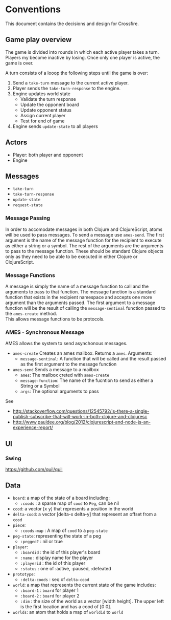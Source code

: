# Conventions

This document contains the decisions and design for Crossfire.

## Game play overview
The game is divided into rounds in which each active player takes a turn.  Players my become inactive by losing.
Once only one player is active, the game is over.

A turn consists of a looop the following steps until the game is over:

1. Send a `take-turn` message to the current active player.
2. Player sends the `take-turn-response` to the engine.
3. Engine updates world state
    * Validate the turn response
    * Update the opponent board
    * Update opponent status
    * Assign current player
    * Test for end of game
4. Engine sends `update-state` to all players

## Actors

* Player: both player and opponent
* Engine

## Messages

* `take-turn`
* `take-turn-response`
* `update-state`
* `request-state`

### Message Passing

In order to accomodate messages in both Clojure and ClojureScript, atoms will be used to pass messages.  To send a message
use `ames-send`.  The first argument is the name of the message function for the recipient to execute as either a string or a symbol.
The rest of the arguments are the arguments to pass to the message function.  These should be standard Clojure objects only as
they need to be able to be executed in either Clojure or ClojureScript.

### Message Functions

A message is simply the name of a message function to call and the arguments to pass to that function.  The message function
is a standard function that exists in the recipient namespace and accepts one more argument than the arguments passed.  The first
argument to a message function will be the result of calling the `message-sentinal` function passed to the `ames-create` method.  
This allows message functions to be protocols.

### AMES - Synchronous Message 

AMES allows the system to send asynchonous messages.

*  `ames-create`  Creates an ames mailbox.  Returns a `ames`. Arguments:
    *  `message-sentinal`: A function that will be called and the result passed as the first argument to the message function
*  `ames-send` Sends a message to a mailbox
    * `ames`: The mailbox creted with `ames-create`
    * `message-function`: The name of the fucntion to send as either a String or a Symbol
    * `args`: The optional arguments to pass

See 

* http://stackoverflow.com/questions/12545792/is-there-a-single-publish-subscribe-that-will-work-in-both-clojure-and-clojuresc
* http://www.pauldee.org/blog/2012/clojurescript-and-node-js-an-experience-report/

## UI

### Swing

https://github.com/quil/quil

## Data

* `board`: a map of the state of a board including:
   * `:coods` :  a sparse map of `cood` to `Peg`, can be nil
* `cood`: a vector [x y] that represents a position in the world
* `delta-cood`: a vector [delta-x delta-y] that represent an offset from a `cood`
* `piece`: 
    * `:coods-map` : A map of `cood` to a `peg-state`
* `peg-state`: representing the state of a peg
    * `:pegged?` : nil or true
* `player`:
    * `:boardid` : the id of this player's board
    * `:name` : display name for the player
    * `:playerid` : the id of this player
    * `:status` : one of :active, :paused, :defeated
* `prototype`:
    * `:delta-coods` : seq of `delta-cood`
* `world`: a map that represents the current state of the game includes:
    * `:board-1` : `board` for player 1
    * `:board-2` : `board` for player 2
    * `:dim` : the size of the world as a vector [width height].  The upper left is the first location and has a cood of [0 0].
* `worlds`: an atom that holds a map of `worldid` to `world`


   